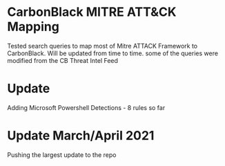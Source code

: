 # CarbonBlack MITRE ATT&CK Mapping
Tested search queries to map most of Mitre ATTACK Framework to CarbonBlack. Will be updated from time to time. some of the queries were modified from the CB Threat Intel Feed
# Update
Adding Microsoft Powershell Detections - 8 rules so far

# Update March/April 2021
Pushing the largest update to the repo 

